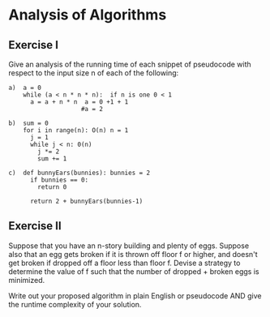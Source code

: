 # Analysis of Algorithms

## Exercise I

Give an analysis of the running time of each snippet of
pseudocode with respect to the input size n of each of the following:

```
a)  a = 0
    while (a < n * n * n):  if n is one 0 < 1
      a = a + n * n  a = 0 +1 + 1
                    #a = 2
```

```
b)  sum = 0
    for i in range(n): O(n) n = 1
      j = 1
      while j < n: 0(n)
        j *= 2
        sum += 1
```

```
c)  def bunnyEars(bunnies): bunnies = 2
      if bunnies == 0:
        return 0

      return 2 + bunnyEars(bunnies-1)
```

## Exercise II

Suppose that you have an n-story building and plenty of eggs. Suppose also that an egg gets broken if it is thrown off floor f or higher, and doesn't get broken if dropped off a floor less than floor f. Devise a strategy to determine the value of f such that the number of dropped + broken eggs is minimized.

Write out your proposed algorithm in plain English or pseudocode AND give the runtime complexity of your solution.
